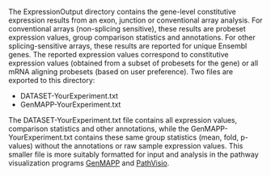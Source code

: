 The ExpressionOutput directory contains the gene-level constitutive expression results from an exon, junction or conventional array analysis. For conventional arrays (non-splicing sensitive), these results are probeset expression values, group comparison statistics and annotations. For other splicing-sensitive arrays, these results are reported for unique Ensembl genes. The reported expression values correspond to constitutive expression values (obtained from a subset of probesets for the gene) or all mRNA aligning probesets (based on user preference). Two files are exported to this directory:
  * DATASET-YourExperiment.txt
  * GenMAPP-YourExperiment.txt

The DATASET-YourExperiment.txt file contains all expression values, comparison statistics and other annotations, while the GenMAPP-YourExperiment.txt contains these same group statistics (mean, fold, p-values) without the annotations or raw sample expression values. This smaller file is more suitably formatted for input and analysis in the pathway visualization programs [GenMAPP](GenMAPP.md) and [PathVisio](PathVisio.md).
